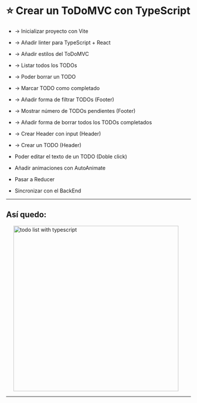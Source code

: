 # :star: Crear un ToDoMVC con TypeScript

- -> Inicializar proyecto con Vite

- -> Añadir linter para TypeScript + React

- -> Añadir estilos del ToDoMVC

- -> Listar todos los TODOs

- -> Poder borrar un TODO

- -> Marcar TODO como completado

- -> Añadir forma de filtrar TODOs (Footer)

- -> Mostrar número de TODOs pendientes (Footer)

- -> Añadir forma de borrar todos los TODOs completados

- -> Crear Header con input (Header)

- -> Crear un TODO (Header)

- Poder editar el texto de un TODO (Doble click)

- Añadir animaciones con AutoAnimate

- Pasar a Reducer

- Sincronizar con el BackEnd

---


## Así quedo:

<img src="https://user-images.githubusercontent.com/72580574/231167050-66349305-c37c-402f-bedc-57f67a82c8f3.png" alt="todo list with typescript" width=450 style="margin-left: 20px">

---
